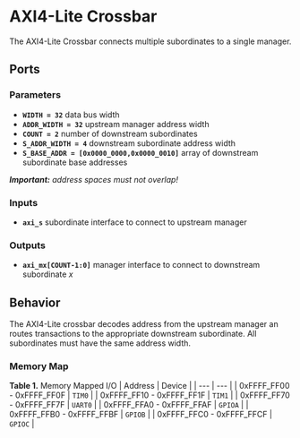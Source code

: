 # AXI4-Lite Crossbar

The AXI4-Lite Crossbar connects multiple subordinates to a single manager.


## Ports

### Parameters

- **`WIDTH = 32`** data bus width
- **`ADDR_WIDTH = 32`** upstream manager address width
- **`COUNT = 2`** number of downstream subordinates
- **`S_ADDR_WIDTH = 4`** downstream subordinate address width
- **`S_BASE_ADDR = [0x0000_0000,0x0000_0010]`** array of downstream subordinate base addresses

***Important:** address spaces must not overlap!*

### Inputs

- **`axi_s`** subordinate interface to connect to upstream manager

### Outputs

- **`axi_mx[COUNT-1:0]`** manager interface to connect to downstream subordinate *x*

## Behavior

The AXI4-Lite crossbar decodes address from the upstream manager an routes transactions to the appropriate downstream subordinate.
All subordinates must have the same address width.

### Memory Map

**Table 1.** Memory Mapped I/O
| Address | Device |
| --- | --- |
| 0xFFFF_FF00 - 0xFFFF_FF0F | `TIM0` |
| 0xFFFF_FF10 - 0xFFFF_FF1F | `TIM1` |
| 0xFFFF_FF70 - 0xFFFF_FF7F | `UART0` |
| 0xFFFF_FFA0 - 0xFFFF_FFAF | `GPIOA` |
| 0xFFFF_FFB0 - 0xFFFF_FFBF | `GPIOB` |
| 0xFFFF_FFC0 - 0xFFFF_FFCF | `GPIOC` |
